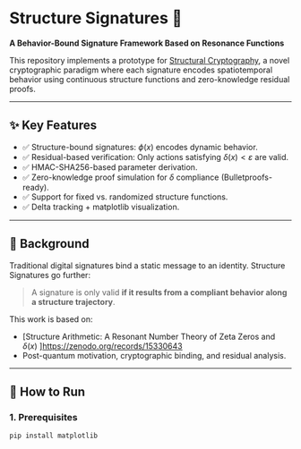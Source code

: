 # Structure Signatures 🔐

**A Behavior-Bound Signature Framework Based on Resonance Functions**

This repository implements a prototype for [Structural Cryptography](https://zenodo.org/record/15258503), a novel cryptographic paradigm where each signature encodes spatiotemporal behavior using continuous structure functions and zero-knowledge residual proofs.

---

## ✨ Key Features

- ✅ Structure-bound signatures: $\phi(x)$ encodes dynamic behavior.
- ✅ Residual-based verification: Only actions satisfying $\delta(x) < \varepsilon$ are valid.
- ✅ HMAC-SHA256-based parameter derivation.
- ✅ Zero-knowledge proof simulation for $\delta$ compliance (Bulletproofs-ready).
- ✅ Support for fixed vs. randomized structure functions.
- ✅ Delta tracking + matplotlib visualization.

---

## 🧠 Background

Traditional digital signatures bind a static message to an identity. Structure Signatures go further:

> A signature is only valid **if it results from a compliant behavior along a structure trajectory**.

This work is based on:

- [Structure Arithmetic: A Resonant Number Theory of Zeta Zeros and $\delta(x)$ ]https://zenodo.org/records/15330643
- Post-quantum motivation, cryptographic binding, and residual analysis.

---

## 🚀 How to Run

### 1. Prerequisites

```bash
pip install matplotlib
